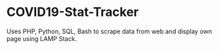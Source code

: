 # COVID19-Stat-Tracker
Uses PHP, Python, SQL, Bash to scrape data from web and display own page using LAMP Stack.

